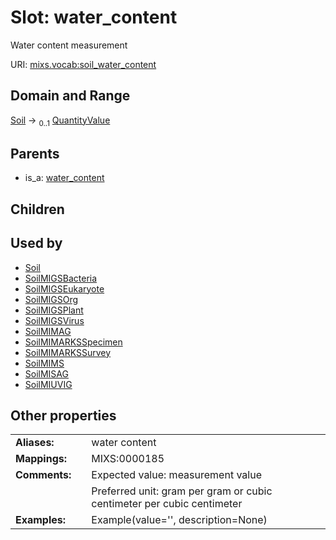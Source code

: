 
# Slot: water_content


Water content measurement

URI: [mixs.vocab:soil_water_content](https://w3id.org/mixs/vocab/soil_water_content)


## Domain and Range

[Soil](Soil.md) &#8594;  <sub>0..1</sub> [QuantityValue](QuantityValue.md)

## Parents

 *  is_a: [water_content](water_content.md)

## Children


## Used by

 * [Soil](Soil.md)
 * [SoilMIGSBacteria](SoilMIGSBacteria.md)
 * [SoilMIGSEukaryote](SoilMIGSEukaryote.md)
 * [SoilMIGSOrg](SoilMIGSOrg.md)
 * [SoilMIGSPlant](SoilMIGSPlant.md)
 * [SoilMIGSVirus](SoilMIGSVirus.md)
 * [SoilMIMAG](SoilMIMAG.md)
 * [SoilMIMARKSSpecimen](SoilMIMARKSSpecimen.md)
 * [SoilMIMARKSSurvey](SoilMIMARKSSurvey.md)
 * [SoilMIMS](SoilMIMS.md)
 * [SoilMISAG](SoilMISAG.md)
 * [SoilMIUVIG](SoilMIUVIG.md)

## Other properties

|  |  |  |
| --- | --- | --- |
| **Aliases:** | | water content |
| **Mappings:** | | MIXS:0000185 |
| **Comments:** | | Expected value: measurement value |
|  | | Preferred unit: gram per gram or cubic centimeter per cubic centimeter |
| **Examples:** | | Example(value='', description=None) |

